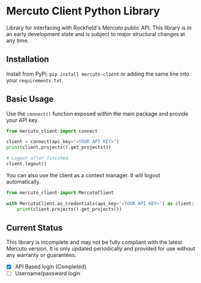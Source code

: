 # Mercuto Client Python Library

Library for interfacing with Rockfield's Mercuto public API.
This library is in an early development state and is subject to major structural changes at any time.

## Installation
Install from PyPi: `pip install mercuto-client` or adding the same line into your `requirements.txt`.

## Basic Usage

Use the `connect()` function exposed within the main package and provide your API key.

```python
from mercuto_client import connect

client = connect(api_key="<YOUR API KEY>")
print(client.projects().get_projects())

# Logout after finished.
client.logout()

```

You can also use the client as a context manager. It will logout automatically.

```python
from mercuto_client import MercutoClient

with MercutoClient.as_credentials(api_key='<YOUR API KEY>') as client:
    print(client.projects().get_projects())
```

## Current Status
This library is incomplete and may not be fully compliant with the latest Mercuto version. It is only updated periodically and provided for use without any warranty or guarantees.

- [x] API Based login (Completed)
- [ ] Username/password login